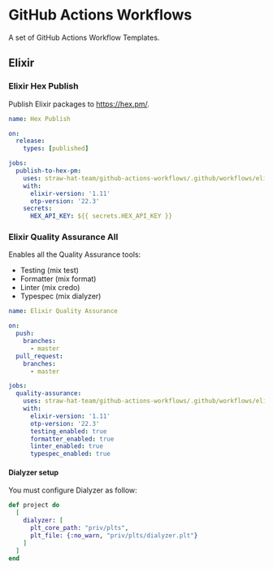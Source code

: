 # GitHub Actions Workflows

A set of GitHub Actions Workflow Templates.

## Elixir

### Elixir Hex Publish

Publish Elixir packages to https://hex.pm/.

```yaml
name: Hex Publish

on:
  release:
    types: [published]

jobs:
  publish-to-hex-pm:
    uses: straw-hat-team/github-actions-workflows/.github/workflows/elixir-hex-publish.yml@master
    with:
      elixir-version: '1.11'
      otp-version: '22.3'
    secrets:
      HEX_API_KEY: ${{ secrets.HEX_API_KEY }}
```

### Elixir Quality Assurance All

Enables all the Quality Assurance tools:

- Testing (mix test)
- Formatter (mix format)
- Linter (mix credo)
- Typespec (mix dialyzer)

```yaml
name: Elixir Quality Assurance

on:
  push:
    branches:
      - master
  pull_request:
    branches:
      - master

jobs:
  quality-assurance:
    uses: straw-hat-team/github-actions-workflows/.github/workflows/elixir-quality-assurance.yml@master
    with:
      elixir-version: '1.11'
      otp-version: '22.3'
      testing_enabled: true
      formatter_enabled: true
      linter_enabled: true
      typespec_enabled: true
```

#### Dialyzer setup

You must configure Dialyzer as follow:

```elixir
def project do
  [
    dialyzer: [
      plt_core_path: "priv/plts",
      plt_file: {:no_warn, "priv/plts/dialyzer.plt"}
    ]
  ]
end
```
